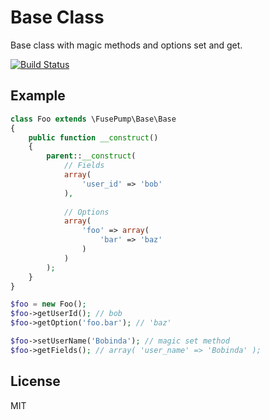 # Base Class

Base class with magic methods and options set and get.

[![Build Status](https://travis-ci.org/FusePump/base.php.png?branch=master)](https://travis-ci.org/FusePump/base.php)

## Example

```php
class Foo extends \FusePump\Base\Base
{
    public function __construct()
    {
        parent::__construct(
            // Fields
            array(
                'user_id' => 'bob'
            ),
            
            // Options
            array(
                'foo' => array(
                    'bar' => 'baz'
                )
            )
        );
    }
}

$foo = new Foo();
$foo->getUserId(); // bob
$foo->getOption('foo.bar'); // 'baz'

$foo->setUserName('Bobinda'); // magic set method
$foo->getFields(); // array( 'user_name' => 'Bobinda' );
```

## License

MIT
